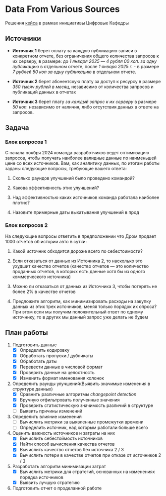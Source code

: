 # Data From Various Sources

Решения [кейса](https://imctech.ru/problems/331) в рамках инициативы Цифровые Кафедры

## Источники

- **Источник 1** берет оплату за каждую публикацию записи в конкретном отчете, без ограничения общего количества запросов к их серверу, в размере: до *1 января 2025* — *4 рубля  00 коп. за одну публикацию* в отдельном отчете, после *1 января 2025 г.* - в размере *7 рублей 50 коп за одну публикацию* в отдельном отчете.

- **Источник 2** берет абонентскую плату за доступ к ресурсу в размере *350 тысяч рублей в месяц*, независимо от количества запросов и публикаций данных в отчетах

- **Источник 3** берет плату *за каждый запрос к их серверу* в размере *50 коп.* независимо от наличия, либо отсутствия данных в ответе на запросов.

## Задача

### Блок вопросов 1

С начала ноября 2024 команда разработчиков ведет оптимизацию запросов, чтобы получать наиболее валидные данные по наименьшей цене со всех источников. Вам, как аналитику данных, по итогам работы заданы следующие вопросы, требующие вашего ответа:

1. Сколько раундов улучшений было проведено командой?

2. Какова эффективность этих улучшений?

3. Над эффективностью каких источников команда работала наиболее плотно?

4. Назовите примерные даты выкатывания улучшений в прод

### Блок вопросов 2

На следующие вопросы ответить в предположении что Дром продает 1000 отчетов об истории авто в сутки:

1. Какой источник обходится дороже всего по себестоимости?

2. Если отказаться от данных из Источника 2, то насколько это ухудшит качество отчетов (качество отчетов — это количество проданных отчетов, в которых есть данные хотя бы из одного коммерческого источника)

3. Можно ли отказаться от данных из Источника 3, чтобы потерять не более 2% в качестве отчетов

4. Предложите алгоритм, как минимизировать расходы на закупку данных из этих трех источников, меняя только порядок их опроса? При этом если мы получим положительный ответ по одному источнику, то в других мы данный запрос уже делать не будем

## План работы

1. Подготовить данные
    - [x] Определить кодировку
    - [x] Обработать пропуски / дубликаты
    - [x] Обработать даты
    - [x] Перевести данные в числовой формат
    - [x] Проверить данные на целостность
    - [x] Изменить формат именования колонок

2. Определить раунды улучшений(Выявить значимые изменения в структуре данных)
   - [x] Сравнить различные алгоритмы *changepoint detection*
   - [x] Вручную отфильтровать полученные значения
   - [x] Проверить статистическую значимость различий в структуре
   - [ ] Выявить причины изменений

3. Определить влияние изменений
    - [ ] Вычислить метрики за выявленные промежутки времени
    - [ ] Определить источник, над которым работали больше всего

4. Оценить важность источников и затраты на них
    - [x] Вычислить себестоймость источников
    - [x] Найти способ вычисления качества отчетов
    - [x] Вычислить качество отчетов без источника 2 / 3
    - [x] Вычислить потери в качестве отчетов при отказе от источников 2 / 3

5. Разработать алгоритм минимизации затрат
    - [x] Вычислить метрики для стратегий, основанных на изменениях порядка источников
    - [x] Выявить лучшую стратегию

6. Подготовить отчет о проделанной работе
